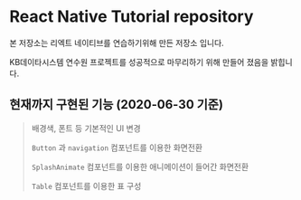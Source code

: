# React Native Tutorial repository

본 저장소는 리엑트 네이티브를 연습하기위해 만든 저장소 입니다.

KB데이타시스템 연수원 프로젝트를 성공적으로 마무리하기 위해 만들어 졌음을 밝힙니다.

## 현재까지 구현된 기능 (2020-06-30 기준)

> 배경색, 폰트 등 기본적인 UI 변경 
>
> `Button` 과 `navigation` 컴포넌트를 이용한 화면전환
>
> `SplashAnimate` 컴포넌트를 이용한 애니메이션이 들어간 화면전환
>
> `Table` 컴포넌트를 이용한 표 구성